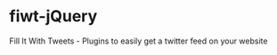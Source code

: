 fiwt-jQuery
===========

Fill It With Tweets - Plugins to easily get a twitter feed on your website
